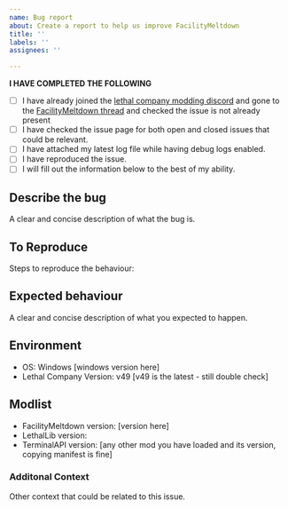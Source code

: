 ```yaml
---
name: Bug report
about: Create a report to help us improve FacilityMeltdown
title: ''
labels: ''
assignees: ''

---
```


**I HAVE COMPLETED THE FOLLOWING**
 - [ ] I have already joined the [lethal company modding discord](https://discord.gg/lcmod) and gone to the [FacilityMeltdown thread](https://discord.com/channels/1168655651455639582/1191847266777042985) and checked the issue is not already present
 - [ ] I have checked the issue page for both open and closed issues that could be relevant.
 - [ ] I have attached my latest log file while having debug logs enabled.
 - [ ] I have reproduced the issue.
 - [ ] I will fill out the information below to the best of my ability.

## Describe the bug
A clear and concise description of what the bug is.

## To Reproduce
Steps to reproduce the behaviour:

## Expected behaviour
A clear and concise description of what you expected to happen.

## Environment
 - OS: Windows [windows version here]
 - Lethal Company Version: v49 [v49 is the latest - still double check]

## Modlist
 - FacilityMeltdown version: [version here]
 - LethalLib version:
 - TerminalAPI version:
[any other mod you have loaded and its version, copying manifest is fine]

### Additonal Context
Other context that could be related to this issue.
